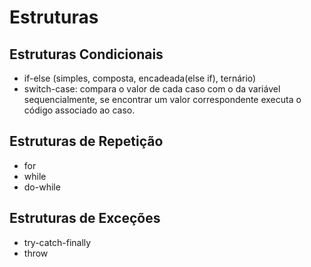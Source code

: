 # Estruturas 

## Estruturas Condicionais 

- if-else (simples, composta, encadeada(else if), ternário)
- switch-case: compara o valor de cada caso com o da variável sequencialmente, se encontrar um valor correspondente executa o código associado ao caso.

## Estruturas de Repetição

- for
- while
- do-while

## Estruturas de Exceções

- try-catch-finally
- throw

